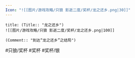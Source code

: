 ```yaml
---
Icon: "![[图片/游戏攻略/只狼 影逝二度/奖杯/龙之还乡.png|30]]"
---
```

```ad-common-silver-trophy
title: (Title:: "龙之还乡")
![[图片/游戏攻略/只狼 影逝二度/奖杯/龙之还乡.png|100]]

(Comment:: "到达“龙之还乡”之结局")
```

#只狼/奖杯 #奖杯 #奖杯/银

